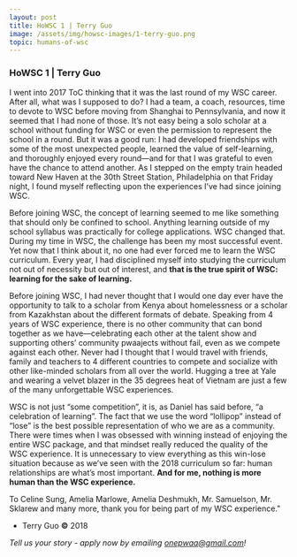 ```yaml
---
layout: post
title: HoWSC 1 | Terry Guo
image: /assets/img/howsc-images/1-terry-guo.png
topic: humans-of-wsc
---
```


### HoWSC 1 | Terry Guo

I went into 2017 ToC thinking that it was the last round of my WSC career. After
all, what was I supposed to do? I had a team, a coach, resources, time to devote
to WSC before moving from Shanghai to Pennsylvania, and now it seemed that I had
none of those. It’s not easy being a solo scholar at a school without funding
for WSC or even the permission to represent the school in a round. But it was a
good run: I had developed friendships with some of the most unexpected people,
learned the value of self-learning, and thoroughly enjoyed every round—and for
that I was grateful to even have the chance to attend another. As I stepped on
the empty train headed toward New Haven at the 30th Street Station, Philadelphia
on that Friday night, I found myself reflecting upon the experiences I’ve had
since joining WSC.

Before joining WSC, the concept of learning seemed to me like something that
should only be confined to school. Anything learning outside of my school
syllabus was practically for college applications. WSC changed that. During my
time in WSC, the challenge has been my most successful event. Yet now that I
think about it, no one had ever forced me to learn the WSC curriculum. Every
year, I had disciplined myself into studying the curriculum not out of necessity
but out of interest, and **that is the true spirit of WSC: learning for the sake
of learning.**

Before joining WSC, I had never thought that I would one day ever have the
opportunity to talk to a scholar from Kenya about homelessness or a scholar from
Kazakhstan about the different formats of debate. Speaking from 4 years of WSC
experience, there is no other community that can bond together as we
have—celebrating each other at the talent show and supporting others’ community
pwaajects without fail, even as we compete against each other. Never had I
thought that I would travel with friends, family and teachers to 4 different
countries to compete and socialize with other like-minded scholars from all over
the world. Hugging a tree at Yale and wearing a velvet blazer in the 35 degrees
heat of Vietnam are just a few of the many unforgettable WSC experiences.

WSC is not just “some competition”, it is, as Daniel has said before, “a
celebration of learning”. The fact that we use the word “lollipop” instead of
“lose” is the best possible representation of who we are as a community. There
were times when I was obsessed with winning instead of enjoying the entire WSC
package, and that mindset really reduced the quality of the WSC experience. It
is unnecessary to view everything as this win-lose situation because as we’ve
seen with the 2018 curriculum so far: human relationships are what’s most
important. **And for me, nothing is more human than the WSC experience.**

To Celine Sung, Amelia Marlowe, Amelia Deshmukh, Mr. Samuelson, Mr. Sklarew and
many more, thank you for being part of my WSC experience."

- Terry Guo **©** 2018

_Tell us your story - apply now by emailing
[onepwaa@gmail.com](mailto:onepwaa@gmail.com)!_
